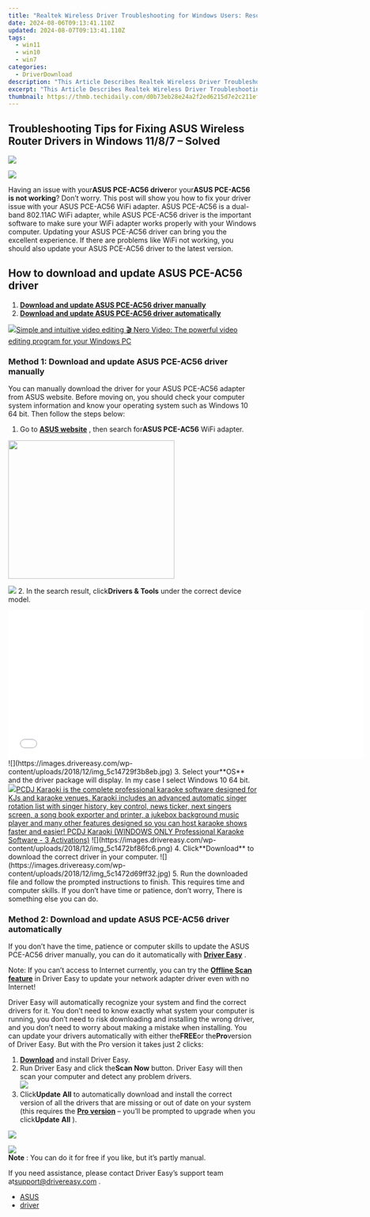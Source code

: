 ```yaml
---
title: "Realtek Wireless Driver Troubleshooting for Windows Users: Resolving Connectivity Problems in Win11, 10 & 7"
date: 2024-08-06T09:13:41.110Z
updated: 2024-08-07T09:13:41.110Z
tags:
  - win11
  - win10
  - win7
categories:
  - DriverDownload
description: "This Article Describes Realtek Wireless Driver Troubleshooting for Windows Users: Resolving Connectivity Problems in Win11, 10 & 7"
excerpt: "This Article Describes Realtek Wireless Driver Troubleshooting for Windows Users: Resolving Connectivity Problems in Win11, 10 & 7"
thumbnail: https://thmb.techidaily.com/d0b73eb28e24a2f2ed6215d7e2c211efc75eaeb77baea06879d148a0fe930510.jpg
---
```


## Troubleshooting Tips for Fixing ASUS Wireless Router Drivers in Windows 11/8/7 – Solved

<!-- affiliate ads begin -->
<a href="https://store.movavi.com/affiliate.php?ACCOUNT=MOVAVI&AFFILIATE=108875&PATH=https%3A%2F%2Fwww.movavi.com%3FAFFILIATE%3D108875%26RESOURCE%3DMovavi%2BVideo%2BConverter%2BBox"><img src="https://mcusercontent.com/0885a03ded3d480dca9287f12/images/8020c1dc-518e-3bdf-6e7b-e6d1bdf1597b.jpg" border="0"></a>
<!-- affiliate ads end -->
![](https://images.drivereasy.com/wp-content/uploads/2018/12/img_5c147176e605c.jpg)

Having an issue with your**ASUS PCE-AC56 driver**or your**ASUS PCE-AC56 is not working**? Don’t worry. This post will show you how to fix your driver issue with your ASUS PCE-AC56 WiFi adapter. ASUS PCE-AC56 is a dual-band 802.11AC WiFi adapter, while ASUS PCE-AC56 driver is the important software to make sure your WiFi adapter works properly with your Windows computer. Updating your ASUS PCE-AC56 driver can bring you the excellent experience. If there are problems like WiFi not working, you should also update your ASUS PCE-AC56 driver to the latest version.

## How to download and update ASUS PCE-AC56 driver

1. **[Download and update ASUS PCE-AC56 driver manually](https://tools.techidaily.com/drivereasy/download/)**
2. **[Download and update ASUS PCE-AC56 driver automatically](https://tools.techidaily.com/drivereasy/download/)**

<!-- affiliate ads begin -->
<a href="https://store.nero.com/order/checkout.php?PRODS=42296685&QTY=1&AFFILIATE=108875&CART=1"><img src="http://cdnwww.nero.com/nero-com-wAssets/img/banners/2022/video-pp/ScreenshotSlider/Nero-Video-Advanced-editing.JPG" border="0">Simple and intuitive video editing
🎬 Nero Video:
The powerful video editing program for your Windows PC</a>
<!-- affiliate ads end -->
### Method 1: Download and update ASUS PCE-AC56 driver manually

You can manually download the driver for your ASUS PCE-AC56 adapter from ASUS website. Before moving on, you should check your computer system information and know your operating system such as Windows 10 64 bit. Then follow the steps below:

1. Go to **[ASUS website](https://www.asus.com)**  , then search for**ASUS PCE-AC56** WiFi adapter.  
<!-- affiliate ads begin -->
<a href="https://aligracehair.sjv.io/c/5597632/2087264/19272" target="_top" id="2087264"><img src="//a.impactradius-go.com/display-ad/19272-2087264" border="0" alt="" width="336" height="280"/></a><img height="0" width="0" src="https://imp.pxf.io/i/5597632/2087264/19272" style="position:absolute;visibility:hidden;" border="0" />
<!-- affiliate ads end -->
![](https://images.drivereasy.com/wp-content/uploads/2018/12/img_5c14727a86efb.png)
2. In the search result, click**Drivers & Tools** under the correct device model.  
<!-- affiliate ads begin -->
<iframe id="iframe_672" src="//a.impactradius-go.com/gen-ad-code/5597632/1959812/17834/" width="720" height="300" scrolling="no" frameborder="0" marginheight="0" marginwidth="0"></iframe>
<!-- affiliate ads end -->
![](https://images.drivereasy.com/wp-content/uploads/2018/12/img_5c14729f3b8eb.jpg)
3. Select your**OS** and the driver package will display. In my case I select Windows 10 64 bit.  
<!-- affiliate ads begin -->
<a href="https://shop.pcdj.com/order/checkout.php?PRODS=4698832&QTY=1&AFFILIATE=108875&CART=1"> <img src="https://secure.avangate.com/images/merchant/47f4b6321e9fd8e8f7326a6adc1a7c1e/products/karaoki-new-searchresultspane.jpg" border="0">PCDJ Karaoki is the complete professional karaoke software designed for KJs and karaoke venues. Karaoki includes an advanced automatic singer rotation list with singer history, key control, news ticker, next singers screen, a song book exporter and printer, a jukebox background music player and many other features designed so you can host karaoke shows faster and easier! 
 PCDJ Karaoki (WINDOWS ONLY Professional Karaoke Software - 3 Activations)</a>
<!-- affiliate ads end -->
![](https://images.drivereasy.com/wp-content/uploads/2018/12/img_5c1472bf86fc6.png)
4. Click**Download** to download the correct driver in your computer.  
![](https://images.drivereasy.com/wp-content/uploads/2018/12/img_5c1472d69ff32.jpg)
5. Run the downloaded file and follow the prompted instructions to finish.
This requires time and computer skills. If you don’t have time or patience, don’t worry, There is something else you can do.

### Method 2: Download and update ASUS PCE-AC56 driver automatically

If you don’t have the time, patience or computer skills to update the ASUS PCE-AC56 driver manually, you can do it automatically with **[Driver Easy](https://tools.techidaily.com/drivereasy/download/)** .

 Note: If you can’t access to Internet currently, you can try the **[Offline Scan feature](https://tools.techidaily.com/drivereasy/download/)**  in Driver Easy to update your network adapter driver even with no Internet!

Driver Easy will automatically recognize your system and find the correct drivers for it. You don’t need to know exactly what system your computer is running, you don’t need to risk downloading and installing the wrong driver, and you don’t need to worry about making a mistake when installing. You can update your drivers automatically with either the**FREE**or the**Pro**version of Driver Easy. But with the Pro version it takes just 2 clicks:

1. **[Download](https://tools.techidaily.com/drivereasy/download/)**  and install Driver Easy.
2. Run Driver Easy and click the**Scan Now** button. Driver Easy will then scan your computer and detect any problem drivers.  
![](https://images.drivereasy.com/wp-content/uploads/2018/12/img_5c147338d0289.jpg)
3. Click**Update** **All** to automatically download and install the correct version of all the drivers that are missing or out of date on your system (this requires the **[Pro version](https://tools.techidaily.com/drivereasy/download/)**  – you’ll be prompted to upgrade when you click**Update** **All** ).  
<!-- affiliate ads begin -->
<a href="https://secure.2checkout.com/order/checkout.php?PRODS=4728277&QTY=1&AFFILIATE=108875&CART=1"><img src="https://secure.avangate.com/images/merchant/f7f07e7dab09533bc71247a5b29a7373/products/1_iDeviceMessageBox.png" border="0"></a>
<!-- affiliate ads end -->
![](https://images.drivereasy.com/wp-content/uploads/2018/12/img_5c1474c94bd8a.jpg)  
**Note** : You can do it for free if you like, but it’s partly manual.

 If you need assistance, please contact Driver Easy’s support team at[support@drivereasy.com](https://tools.techidaily.com/drivereasy/download/) .

* [ASUS](https://tools.techidaily.com/drivereasy/download/)
* [driver](https://tools.techidaily.com/drivereasy/download/)

<ins class="adsbygoogle"
     style="display:block"
     data-ad-format="autorelaxed"
     data-ad-client="ca-pub-7571918770474297"
     data-ad-slot="1223367746"></ins>



<ins class="adsbygoogle"
     style="display:block"
     data-ad-client="ca-pub-7571918770474297"
     data-ad-slot="8358498916"
     data-ad-format="auto"
     data-full-width-responsive="true"></ins>
